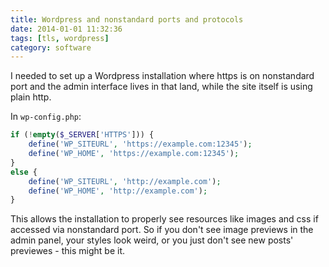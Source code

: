 ```yaml
---
title: Wordpress and nonstandard ports and protocols
date: 2014-01-01 11:32:36
tags: [tls, wordpress]
category: software
---
```


I needed to set up a Wordpress installation where https is on
nonstandard port and the admin interface lives in that land, while the
site itself is using plain http.

In `wp-config.php`:

```php
if (!empty($_SERVER['HTTPS'])) {
    define('WP_SITEURL', 'https://example.com:12345');
    define('WP_HOME', 'https://example.com:12345');
}
else {
    define('WP_SITEURL', 'http://example.com');
    define('WP_HOME', 'http://example.com');
}
```

This allows the installation to properly see resources like
images and css if accessed via nonstandard port. So if you don't see
image previews in the admin panel, your styles look weird, or you just
don't see new posts' previewes - this might be it.
